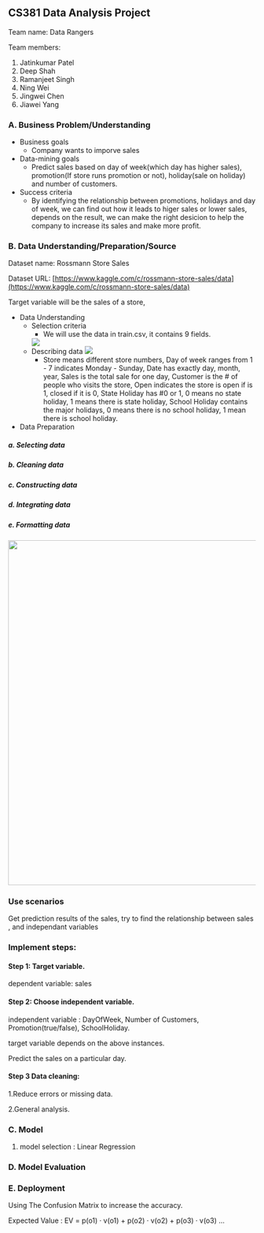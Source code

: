 ## CS381 Data Analysis Project
Team name: Data Rangers

Team members:
  1. Jatinkumar Patel
  2. Deep Shah
  3. Ramanjeet Singh
  4. Ning Wei
  5. Jingwei Chen
  6. Jiawei Yang
  
### A. Business Problem/Understanding

- Business goals
  - Company wants to imporve sales
- Data-mining goals
  - Predict sales based on day of week(which day has higher sales), promotion(If store runs promotion or not), holiday(sale on holiday) and number of customers.
- Success criteria
  - By identifying the relationship between promotions, holidays and day of week, we can find out how it leads to higer sales or lower sales, depends on the result, we can make the right desicion to help the company to increase its sales and make more profit.

### B. Data Understanding/Preparation/Source

Dataset name: Rossmann Store Sales

Dataset URL: [https://www.kaggle.com/c/rossmann-store-sales/data](https://www.kaggle.com/c/rossmann-store-sales/data)

Target variable will be the sales of a store, 

- Data Understanding
  - Selection criteria
    - We will use the data in train.csv, it contains 9 fields.
    <image src="identify.png" />
  - Describing data
    <image src="describe.png" />
    - Store means different store numbers, Day of week ranges from 1 - 7 indicates Monday - Sunday, Date has exactly day, month, year, Sales is the total sale for one day, Customer is the # of people who visits the store, Open indicates the store is open if is 1, closed if it is 0, State Holiday has #0 or 1, 0 means no state holiday, 1 means there is state holiday, School Holiday contains the major holidays, 0 means there is no school holiday, 1 mean there is school holiday.
- Data Preparation
##### a. Selecting data
##### b. Cleaning data
##### c. Constructing data
##### d. Integrating data
##### e. Formatting data

<image src="Store1_data_info.png" width="700" />

### Use scenarios
Get prediction results of the sales, try to find the relationship between sales , and independant variables

### Implement steps:
#### Step 1:  Target variable.

dependent variable: sales

#### Step 2:  Choose independent variable.

independent variable : DayOfWeek, Number of Customers, Promotion(true/false), SchoolHoliday.  

target variable depends on the above instances.

Predict the sales on a particular day.

#### Step 3 Data cleaning:

1.Reduce errors or missing data.

2.General analysis.


### C. Model
1. model selection : Linear Regression

### D. Model Evaluation

### E. Deployment
Using The Confusion Matrix to increase the accuracy.

Expected Value : EV = p(o1) · v(o1) + p(o2) · v(o2) + p(o3) · v(o3) ...

